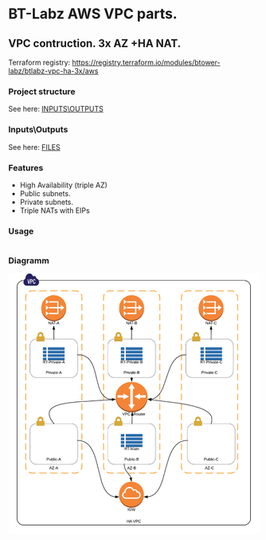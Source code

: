 # BT-Labz AWS VPC parts.

## VPC contruction. 3x AZ +HA NAT.

Terraform registry: https://registry.terraform.io/modules/btower-labz/btlabz-vpc-ha-3x/aws

### Project structure

See here: [INPUTS\OUTPUTS](INOUT.md)

### Inputs\Outputs

See here: [FILES](FILES.md)

### Features

* High Availability (triple AZ)
* Public subnets.
* Private subnets.
* Triple NATs with EIPs

### Usage

```

```

### Diagramm

![VPC Diagram](https://github.com/btower-labz/terraform-aws-btlabz-vpc-ha-3x/raw/master/vpc-ha-3x.png)
